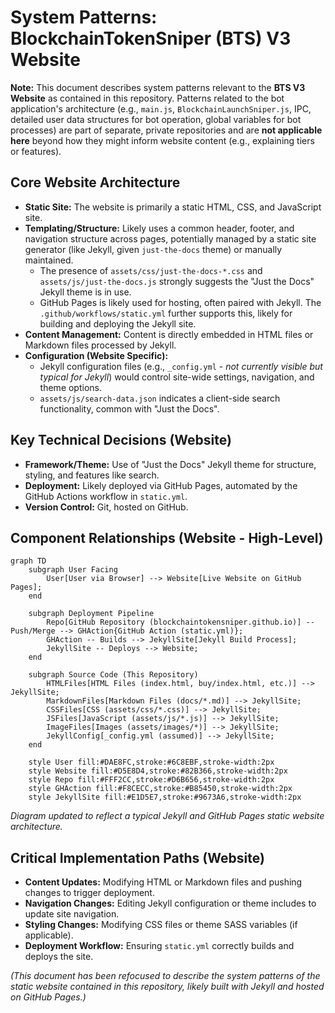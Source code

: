 # System Patterns: BlockchainTokenSniper (BTS) V3 Website

**Note:** This document describes system patterns relevant to the **BTS V3 Website** as contained in this repository. Patterns related to the bot application's architecture (e.g., `main.js`, `BlockchainLaunchSniper.js`, IPC, detailed user data structures for bot operation, global variables for bot processes) are part of separate, private repositories and are **not applicable here** beyond how they might inform website content (e.g., explaining tiers or features).

## Core Website Architecture

*   **Static Site:** The website is primarily a static HTML, CSS, and JavaScript site.
*   **Templating/Structure:** Likely uses a common header, footer, and navigation structure across pages, potentially managed by a static site generator (like Jekyll, given `just-the-docs` theme) or manually maintained.
    *   The presence of `assets/css/just-the-docs-*.css` and `assets/js/just-the-docs.js` strongly suggests the "Just the Docs" Jekyll theme is in use.
    *   GitHub Pages is likely used for hosting, often paired with Jekyll. The `.github/workflows/static.yml` further supports this, likely for building and deploying the Jekyll site.
*   **Content Management:** Content is directly embedded in HTML files or Markdown files processed by Jekyll.
*   **Configuration (Website Specific):**
    *   Jekyll configuration files (e.g., `_config.yml` - *not currently visible but typical for Jekyll*) would control site-wide settings, navigation, and theme options.
    *   `assets/js/search-data.json` indicates a client-side search functionality, common with "Just the Docs".

## Key Technical Decisions (Website)

*   **Framework/Theme:** Use of "Just the Docs" Jekyll theme for structure, styling, and features like search.
*   **Deployment:** Likely deployed via GitHub Pages, automated by the GitHub Actions workflow in `static.yml`.
*   **Version Control:** Git, hosted on GitHub.

## Component Relationships (Website - High-Level)

```mermaid
graph TD
    subgraph User Facing
        User[User via Browser] --> Website[Live Website on GitHub Pages];
    end

    subgraph Deployment Pipeline
        Repo[GitHub Repository (blockchaintokensniper.github.io)] -- Push/Merge --> GHAction{GitHub Action (static.yml)};
        GHAction -- Builds --> JekyllSite[Jekyll Build Process];
        JekyllSite -- Deploys --> Website;
    end

    subgraph Source Code (This Repository)
        HTMLFiles[HTML Files (index.html, buy/index.html, etc.)] --> JekyllSite;
        MarkdownFiles[Markdown Files (docs/*.md)] --> JekyllSite;
        CSSFiles[CSS (assets/css/*.css)] --> JekyllSite;
        JSFiles[JavaScript (assets/js/*.js)] --> JekyllSite;
        ImageFiles[Images (assets/images/*)] --> JekyllSite;
        JekyllConfig[_config.yml (assumed)] --> JekyllSite;
    end

    style User fill:#DAE8FC,stroke:#6C8EBF,stroke-width:2px
    style Website fill:#D5E8D4,stroke:#82B366,stroke-width:2px
    style Repo fill:#FFF2CC,stroke:#D6B656,stroke-width:2px
    style GHAction fill:#F8CECC,stroke:#B85450,stroke-width:2px
    style JekyllSite fill:#E1D5E7,stroke:#9673A6,stroke-width:2px
```
*Diagram updated to reflect a typical Jekyll and GitHub Pages static website architecture.*

## Critical Implementation Paths (Website)

*   **Content Updates:** Modifying HTML or Markdown files and pushing changes to trigger deployment.
*   **Navigation Changes:** Editing Jekyll configuration or theme includes to update site navigation.
*   **Styling Changes:** Modifying CSS files or theme SASS variables (if applicable).
*   **Deployment Workflow:** Ensuring `static.yml` correctly builds and deploys the site.

*(This document has been refocused to describe the system patterns of the static website contained in this repository, likely built with Jekyll and hosted on GitHub Pages.)*
